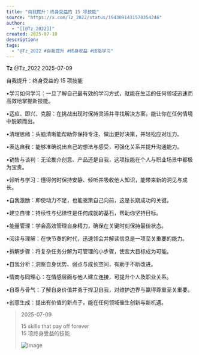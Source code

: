 ```yaml
---
title: "自我提升：终身受益的 15 项技能"
source: "https://x.com/Tz_2022/status/1943091431570354246"
author:
  - "[[@Tz_2022]]"
created: 2025-07-10
description:
tags:
  - "@Tz_2022 #自我提升 #终身收益 #技能学习"
---
```

**Tz** @Tz\_2022 2025-07-09

自我提升：终身受益的 15 项技能  
  
•学习如何学习：一旦了解自己最有效的学习方式，就能在生活的任何领域迅速而高效地掌握新技能。  
  
•适应、即兴、克服：在挑战出现时保持灵活并寻找解决方案，能让你在任何情境中脱颖而出。  
  
•清理思绪：头脑清晰能帮助你保持专注、做出更好决策，并轻松应对压力。  
  
•表达自我：能够准确说出自己的想法与感受，可强化关系并提升沟通能力。  
  
•销售与谈判：无论推介创意、产品还是自我，这项技能在个人与职业场景中都极为宝贵。  
  
•倾听与学习：懂得何时保持安静、倾听并吸收他人知识，能带来新的洞见与成长。  
  
•自我激励：即使动力不足，也能驱策自己向前，这是长期成功的关键。  
  
•建立自律：持续性与纪律性是任何成就的基石，帮助你坚持目标。  
  
•能量管理：学会高效管理自身精力，确保在关键时刻保持最佳状态。  
  
•阅读与理解：在快节奏的时代，迅速领会并解读信息是一项至关重要的能力。  
  
•拆解步骤：将复杂任务分解为可管理的小步骤，使宏大目标成为可能。  
  
•自我分析：洞察自身优势、弱点与成长空间，有助于不断改进。  
  
•情商与同理心：在情感层面与他人建立连接，可提升个人及职业关系。  
  
•自尊与骨气：了解自身价值并勇于捍卫自我，对维护边界与赢得尊重至关重要。  
  
•创意生成：提出有价值的新点子，能在任何领域催生创新与新机遇。

> 2025-07-09
> 
> 15 skills that pay off forever  
> 15 项终身受益的技能
> 
> ![Image](https://pbs.twimg.com/media/GvYCgGuX0AAuEDe?format=jpg&name=large)